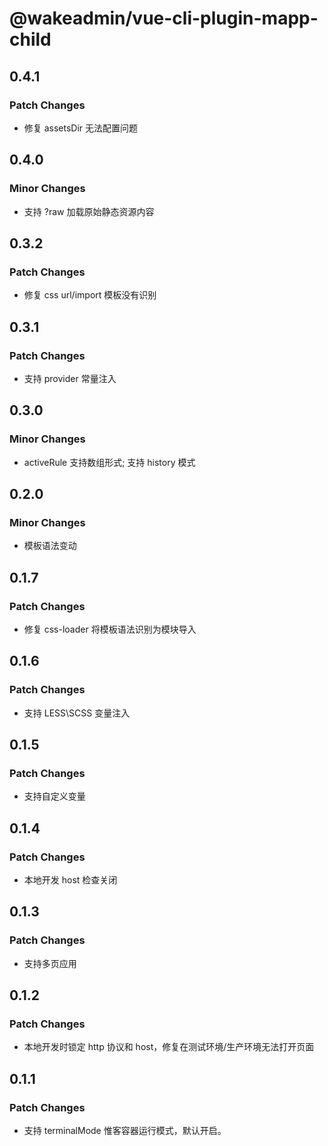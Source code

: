 # @wakeadmin/vue-cli-plugin-mapp-child

## 0.4.1

### Patch Changes

- 修复 assetsDir 无法配置问题

## 0.4.0

### Minor Changes

- 支持 ?raw 加载原始静态资源内容

## 0.3.2

### Patch Changes

- 修复 css url/import 模板没有识别

## 0.3.1

### Patch Changes

- 支持 provider 常量注入

## 0.3.0

### Minor Changes

- activeRule 支持数组形式; 支持 history 模式

## 0.2.0

### Minor Changes

- 模板语法变动

## 0.1.7

### Patch Changes

- 修复 css-loader 将模板语法识别为模块导入

## 0.1.6

### Patch Changes

- 支持 LESS\SCSS 变量注入

## 0.1.5

### Patch Changes

- 支持自定义变量

## 0.1.4

### Patch Changes

- 本地开发 host 检查关闭

## 0.1.3

### Patch Changes

- 支持多页应用

## 0.1.2

### Patch Changes

- 本地开发时锁定 http 协议和 host，修复在测试环境/生产环境无法打开页面

## 0.1.1

### Patch Changes

- 支持 terminalMode 惟客容器运行模式，默认开启。
